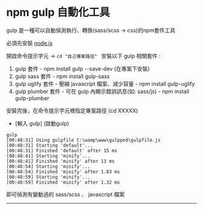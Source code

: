 # npm gulp 自動化工具

gulp 是一種可以自動偵測執行、轉換(sass/scss -> css)的npm套件工具

必須先安裝 [node.js](https://nodejs.org/en/)

開啟命令提示字元 -> `cd "自己專案路徑" ` 安裝以下 gulp 相關套件 : 

1. gulp 套件 - npm install gulp --save-dev (在專案下安裝)
2. gulp sass 套件 - npm install gulp-sass 
3. gulp uglify 套件 - 壓縮 javascript 檔案、減少容量 - npm install gulp-uglify 
4. gulp plumber 套件 - 可在 gulp 內顯示錯誤訊息(如: sass/js) - npm install gulp-plumber

安裝完後，在命令提示字元裡指定專案路徑 (cd XXXXX)

- [輸入 gulp] (啟動gulp)

```
gulp
[00:48:31] Using gulpfile C:\wamp\www\gulpped\gulpfile.js
[00:48:31] Starting 'default'...
[00:48:31] Finished 'default' after 15 ms
[00:48:41] Starting 'minify'...
[00:48:41] Finished 'minify' after 13 ms
[00:48:54] Starting 'minify'...
[00:48:54] Finished 'minify' after 1.83 ms
[00:48:59] Starting 'minify'...
[00:48:59] Finished 'minify' after 1.32 ms
```

即可偵測有變動過的 sass/scss 、 javascript 檔案

<hr>

